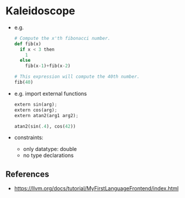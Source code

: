 # Kaleidoscope

- e.g.

  ```py
  # Compute the x'th fibonacci number.
  def fib(x)
    if x < 3 then
      1
    else
      fib(x-1)+fib(x-2)

  # This expression will compute the 40th number.
  fib(40)
  ```

- e.g. import external functions

  ```py
  extern sin(arg);
  extern cos(arg);
  extern atan2(arg1 arg2);

  atan2(sin(.4), cos(42))
  ```

- constraints:
  - only datatype: double
  - no type declarations

## References

- <https://llvm.org/docs/tutorial/MyFirstLanguageFrontend/index.html>
